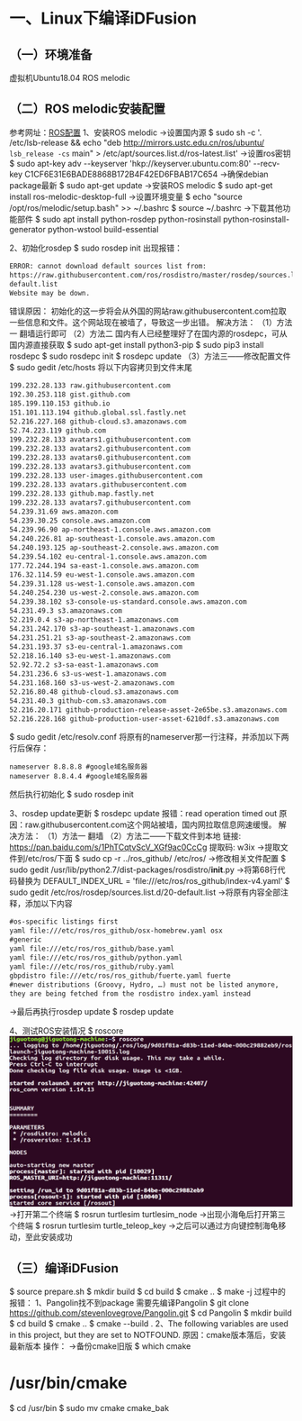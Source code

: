 # 一、Linux下编译iDFusion

## （一）环境准备

虚拟机Ubuntu18.04
ROS melodic

## （二）ROS melodic安装配置

参考网址：[ROS配置](https://blog.csdn.net/KIK9973/article/details/118755045)
1、安装ROS melodic
->设置国内源
$ sudo sh -c '. /etc/lsb-release && echo "deb http://mirrors.ustc.edu.cn/ros/ubuntu/ `lsb_release -cs` main" > /etc/apt/sources.list.d/ros-latest.list'
->设置ros密钥
$ sudo apt-key adv --keyserver 'hkp://keyserver.ubuntu.com:80' --recv-key C1CF6E31E6BADE8868B172B4F42ED6FBAB17C654
->确保debian package最新
$ sudo apt-get update
->安装ROS melodic
$ sudo apt-get install ros-melodic-desktop-full
->设置环境变量
$ echo "source /opt/ros/melodic/setup.bash" >> ~/.bashrc
$ source ~/.bashrc
->下载其他功能部件
$ sudo apt install python-rosdep python-rosinstall python-rosinstall-generator python-wstool build-essential

2、初始化rosdep
$ sudo rosdep init
出现报错：

```
ERROR: cannot download default sources list from:
https://raw.githubusercontent.com/ros/rosdistro/master/rosdep/sources.list.d/20-default.list
Website may be down.
```

错误原因：
初始化的这一步将会从外国的网站raw.githubusercontent.com拉取一些信息和文件。这个网站现在被墙了，导致这一步出错。
解决方法：
（1）方法一
翻墙运行即可
（2）方法二
国内有人已经整理好了在国内源的rosdepc，可从国内源直接获取
$ sudo apt-get install python3-pip
$ sudo pip3 install rosdepc
$ sudo rosdepc init
$ rosdepc update
（3）方法三——修改配置文件
$ sudo gedit /etc/hosts
将以下内容拷贝到文件末尾

```
199.232.28.133 raw.githubusercontent.com
192.30.253.118 gist.github.com
185.199.110.153 github.io
151.101.113.194 github.global.ssl.fastly.net
52.216.227.168 github-cloud.s3.amazonaws.com
52.74.223.119 github.com
199.232.28.133 avatars1.githubusercontent.com
199.232.28.133 avatars2.githubusercontent.com
199.232.28.133 avatars0.githubusercontent.com
199.232.28.133 avatars3.githubusercontent.com
199.232.28.133 user-images.githubusercontent.com
199.232.28.133 avatars.githubusercontent.com
199.232.28.133 github.map.fastly.net
199.232.28.133 avatars7.githubusercontent.com
54.239.31.69 aws.amazon.com
54.239.30.25 console.aws.amazon.com
54.239.96.90 ap-northeast-1.console.aws.amazon.com
54.240.226.81 ap-southeast-1.console.aws.amazon.com
54.240.193.125 ap-southeast-2.console.aws.amazon.com
54.239.54.102 eu-central-1.console.aws.amazon.com
177.72.244.194 sa-east-1.console.aws.amazon.com
176.32.114.59 eu-west-1.console.aws.amazon.com
54.239.31.128 us-west-1.console.aws.amazon.com
54.240.254.230 us-west-2.console.aws.amazon.com
54.239.38.102 s3-console-us-standard.console.aws.amazon.com
54.231.49.3 s3.amazonaws.com
52.219.0.4 s3-ap-northeast-1.amazonaws.com
54.231.242.170 s3-ap-southeast-1.amazonaws.com
54.231.251.21 s3-ap-southeast-2.amazonaws.com
54.231.193.37 s3-eu-central-1.amazonaws.com
52.218.16.140 s3-eu-west-1.amazonaws.com
52.92.72.2 s3-sa-east-1.amazonaws.com
54.231.236.6 s3-us-west-1.amazonaws.com
54.231.168.160 s3-us-west-2.amazonaws.com
52.216.80.48 github-cloud.s3.amazonaws.com
54.231.40.3 github-com.s3.amazonaws.com
52.216.20.171 github-production-release-asset-2e65be.s3.amazonaws.com
52.216.228.168 github-production-user-asset-6210df.s3.amazonaws.com
```

$ sudo gedit /etc/resolv.conf
将原有的nameserver那一行注释，并添加以下两行后保存：

```
nameserver 8.8.8.8 #google域名服务器
nameserver 8.8.4.4 #google域名服务器
```

然后执行初始化
$ sudo rosdep init

3、rosdep update更新
$ rosdepc update
报错：read operation timed out
原因：raw.githubusercontent.com这个网站被墙，国内网拉取信息网速缓慢。
解决方法：
（1）方法一
翻墙
（2）方法二——下载文件到本地
链接: https://pan.baidu.com/s/1PhTCqtvScV_XGf9ac0CcCg 提取码: w3ix
->提取文件到/etc/ros/下面
$ sudo cp -r ../ros_github/ /etc/ros/
->修改相关文件配置
$ sudo gedit /usr/lib/python2.7/dist-packages/rosdistro/__init__.py
->将第68行代码替换为
DEFAULT_INDEX_URL = 'file:///etc/ros/ros_github/index-v4.yaml'
$ sudo gedit /etc/ros/rosdep/sources.list.d/20-default.list
->将原有内容全部注释，添加以下内容

```
#os-specific listings first
yaml file:///etc/ros/ros_github/osx-homebrew.yaml osx
#generic
yaml file:///etc/ros/ros_github/base.yaml
yaml file:///etc/ros/ros_github/python.yaml
yaml file:///etc/ros/ros_github/ruby.yaml
gbpdistro file:///etc/ros/ros_github/fuerte.yaml fuerte
#newer distributions (Groovy, Hydro, …) must not be listed anymore, they are being fetched from the rosdistro index.yaml instead
```

->最后再执行rosdep update
$ rosdep update

4、测试ROS安装情况
$ roscore
![rosInstallSuccess](image/iDFusion编译全过程/rosInstallSuccess.png)
->打开第二个终端
$ rosrun turtlesim turtlesim_node
->出现小海龟后打开第三个终端
$ rosrun turtlesim turtle_teleop_key
->之后可以通过方向键控制海龟移动，至此安装成功

## （三）编译iDFusion
$ source prepare.sh
$ mkdir build
$ cd build
$ cmake ..
$ make -j
过程中的报错：
1、Pangolin找不到package
需要先编译Pangolin
$ git clone https://github.com/stevenlovegrove/Pangolin.git
$ cd Pangolin
$ mkdir build
$ cd build
$ cmake ..
$ cmake --build .
2、The following variables are used in this project, but they are set to NOTFOUND.
原因：cmake版本落后，安装最新版本
操作：
->备份cmake旧版
$ which cmake
# /usr/bin/cmake
$ cd /usr/bin
$ sudo mv cmake cmake_bak
